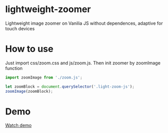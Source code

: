 # lightweight-zoomer
Lightweight image zoomer on Vanilia JS without dependences, adaptive for touch devices

# How to use
Just import css/zoom.css and js/zoom.js. Then init zoomer by zoomImage function
```js
import zoomImage from './zoom.js';

let zoomBlock = document.querySelector('.light-zoom-js');
zoomImage(zoomBlock);
```

# Demo
[Watch demo](http://ovz1.j1047325.pr46m.vps.myjino.ru/)
